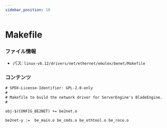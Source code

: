 ```yaml
---
sidebar_position: 10
---
```

# Makefile

### ファイル情報

- パス: `linux-v6.12/drivers/net/ethernet/emulex/benet/Makefile`

### コンテンツ

```txt
# SPDX-License-Identifier: GPL-2.0-only
#
# Makefile to build the network driver for ServerEngine's BladeEngine.
#

obj-$(CONFIG_BE2NET) += be2net.o

be2net-y :=  be_main.o be_cmds.o be_ethtool.o be_roce.o

```
